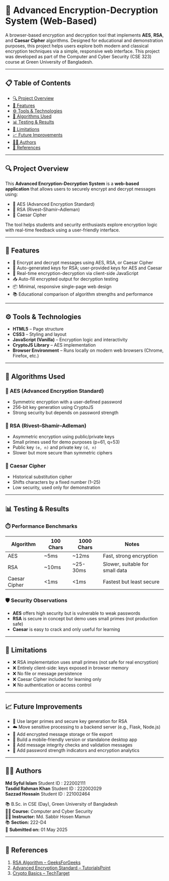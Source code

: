 # 🔐 Advanced Encryption-Decryption System (Web-Based)

A browser-based encryption and decryption tool that implements **AES**, **RSA**, and **Caesar Cipher** algorithms. Designed for educational and demonstration purposes, this project helps users explore both modern and classical encryption techniques via a simple, responsive web interface. This project was developed as part of the Computer and Cyber Security (CSE 323) course at Green University of Bangladesh.

---

## 📋 Table of Contents

- [🔍 Project Overview](#-project-overview)
- [🎯 Features](#-features)
- [⚙️ Tools & Technologies](#️-tools--technologies)
- [🧠 Algorithms Used](#-algorithms-used)
- [📊 Testing & Results](#-testing--results)
- [🧪 Limitations](#-limitations)
- [📈 Future Improvements](#-future-improvements)
- [👨‍💻 Authors](#-authors)
- [📎 References](#-references)

---

## 🔍 Project Overview

This **Advanced Encryption-Decryption System** is a **web-based application** that allows users to securely encrypt and decrypt messages using:

- 🔐 AES (Advanced Encryption Standard)  
- 🔐 RSA (Rivest–Shamir–Adleman)  
- 🔐 Caesar Cipher  

The tool helps students and security enthusiasts explore encryption logic with real-time feedback using a user-friendly interface.

---

## 🎯 Features

- 🔑 Encrypt and decrypt messages using AES, RSA, or Caesar Cipher  
- 🔐 Auto-generated keys for RSA; user-provided keys for AES and Caesar  
- 🧪 Real-time encryption-decryption via client-side JavaScript  
- 📥 Auto-fill encrypted output for decryption testing  
- 📦 Minimal, responsive single-page web design  
- 📚 Educational comparison of algorithm strengths and performance  

---

## ⚙️ Tools & Technologies

- **HTML5** – Page structure  
- **CSS3** – Styling and layout  
- **JavaScript (Vanilla)** – Encryption logic and interactivity  
- **CryptoJS Library** – AES implementation  
- **Browser Environment** – Runs locally on modern web browsers (Chrome, Firefox, etc.)

---

## 🧠 Algorithms Used

### 🔐 AES (Advanced Encryption Standard)
- Symmetric encryption with a user-defined password
- 256-bit key generation using CryptoJS
- Strong security but depends on password strength

### 🔐 RSA (Rivest–Shamir–Adleman)
- Asymmetric encryption using public/private keys
- Small primes used for demo purposes (p=61, q=53)
- Public key `(e, n)` and private key `(d, n)`
- Slower but more secure than symmetric ciphers

### 🔐 Caesar Cipher
- Historical substitution cipher
- Shifts characters by a fixed number (1–25)
- Low security, used only for demonstration

---

## 📊 Testing & Results

### ⏱️ Performance Benchmarks

| Algorithm       | 100 Chars | 1000 Chars | Notes                            |
|----------------|------------|-------------|----------------------------------|
| AES            | ~5ms       | ~12ms       | Fast, strong encryption          |
| RSA            | ~10ms      | ~25-30ms    | Slower, suitable for small data  |
| Caesar Cipher  | <1ms       | <1ms        | Fastest but least secure         |

### 🛡️ Security Observations

- **AES** offers high security but is vulnerable to weak passwords  
- **RSA** is secure in concept but demo uses small primes (not production safe)  
- **Caesar** is easy to crack and only useful for learning  

---

## 🧪 Limitations

- ❌ RSA implementation uses small primes (not safe for real encryption)
- ❌ Entirely client-side: keys exposed in browser memory
- ❌ No file or message persistence
- ❌ Caesar Cipher included for learning only
- ❌ No authentication or access control

---

## 📈 Future Improvements

- 🔐 Use larger primes and secure key generation for RSA  
- ☁️ Move sensitive processing to a backend server (e.g., Flask, Node.js)  
- 💾 Add encrypted message storage or file export  
- 📱 Build a mobile-friendly version or standalone desktop app  
- 🧪 Add message integrity checks and validation messages  
- 🔐 Add password strength indicators and encryption analytics  

---

## 👨‍💻 Authors
**Md Syful Islam**  Student ID : 222002111  
**Tasdid Rahman Khan**  Student ID : 222002029  
**Sazzad Hossain**  Student ID : 221002464 

📚 B.Sc. in CSE (Day), Green University of Bangladesh  
🧑‍🏫 **Course:** Computer and Cyber Security  
👨‍🏫 **Instructor:** Md. Sabbir Hosen Mamun  
📚 **Section:** 222-D4  
📅 **Submitted on:** 01 May 2025  

---

## 📎 References

1. [RSA Algorithm – GeeksForGeeks](https://www.geeksforgeeks.org/rsa-algorithm-cryptography/)  
2. [Advanced Encryption Standard – TutorialsPoint](https://www.tutorialspoint.com/cryptography/advanced-encryption-standard.htm)  
3. [Crypto Basics – TechTarget](https://www.techtarget.com/searchsecurity/definition/cipher)  

